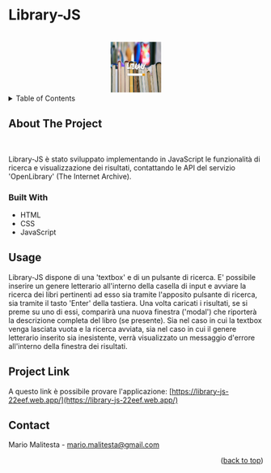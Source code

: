 # Library-JS

<div id="top"></div>



<!-- PROJECT LOGO -->
<br />
<div align="center">
  <a href="https://github.com/Mario3999/Counter">
    <img src="assets/img/Library-JS.png" alt="Logo" width="100" height="100">
  </a>

</div>



<!-- TABLE OF CONTENTS -->
<details>
  <summary>Table of Contents</summary>
  <ol>
    <li>
      <a href="#about-the-project">About The Project</a>
      <ul>
        <li><a href="#built-with">Built With</a></li>
      </ul>
    </li>
    <li><a href="#usage">Usage</a></li>
    <li><a href="#project-link">Project Link</a></li>
    <li><a href="#contact">Contact</a></li>
  </ol>
</details>


<!-- ABOUT THE PROJECT -->
## About The Project

<img src="assets/img/Readme-Home.png" alt="" width="" height=""></img>

Library-JS è stato sviluppato implementando in JavaScript le funzionalità di ricerca e visualizzazione dei risultati, contattando le API del servizio 'OpenLibrary' (The Internet Archive). 

### Built With

* HTML
* CSS
* JavaScript

<!-- USAGE EXAMPLES -->
## Usage

Library-JS dispone di una 'textbox' e di un pulsante di ricerca. E' possibile inserire un genere letterario all'interno della casella di input e avviare la ricerca dei libri pertinenti ad esso sia tramite l'apposito pulsante di ricerca, sia tramite il tasto 'Enter' della tastiera. Una volta caricati i risultati, se si preme su uno di essi, comparirà una nuova finestra ('modal') che riporterà la descrizione completa del libro (se presente).
Sia nel caso in cui la textbox venga lasciata vuota e la ricerca avviata, sia nel caso in cui il genere letterario inserito sia inesistente, verrà visualizzato un messaggio d'errore all'interno della finestra dei risultati.

## Project Link

A questo link è possibile provare l'applicazione: [https://library-js-22eef.web.app/](https://library-js-22eef.web.app/)


<!-- CONTACT -->
## Contact

Mario Malitesta - mario.malitesta@gmail.com

<p align="right">(<a href="#top">back to top</a>)</p>
